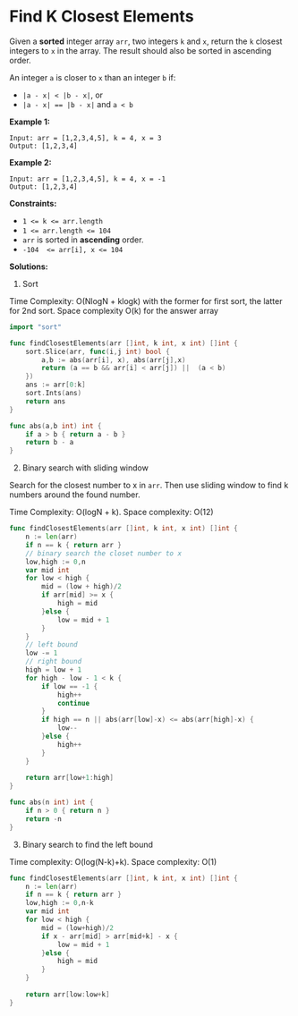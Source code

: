 # Find K Closest Elements

Given a  **sorted**  integer array  `arr`, two integers  `k`  and  `x`, return the  `k`  closest integers to  `x`  in the array. The result should also be sorted in ascending order.

An integer  `a`  is closer to  `x`  than an integer  `b`  if:

-   `|a - x| < |b - x|`, or
-   `|a - x| == |b - x|`  and  `a < b`

**Example 1:**

	Input: arr = [1,2,3,4,5], k = 4, x = 3
	Output: [1,2,3,4]

**Example 2:**

	Input: arr = [1,2,3,4,5], k = 4, x = -1
	Output: [1,2,3,4]

**Constraints:**

-   `1 <= k <= arr.length`
-   `1 <= arr.length <= 104`
-   `arr`  is sorted in  **ascending**  order.
-   `-104  <= arr[i], x <= 104`

**Solutions:**

1. Sort

Time Complexity: O(NlogN + klogk)  with the former for first sort, the latter for 2nd sort. Space complexity O(k) for the answer array
```go
import "sort"

func findClosestElements(arr []int, k int, x int) []int {
    sort.Slice(arr, func(i,j int) bool { 
        a,b := abs(arr[i], x), abs(arr[j],x)
        return (a == b && arr[i] < arr[j]) ||  (a < b)
    })
    ans := arr[0:k]
    sort.Ints(ans)
    return ans
}

func abs(a,b int) int {
    if a > b { return a - b } 
    return b - a
}
```

2. Binary search with sliding window

Search for the closest number to x in `arr`. Then use sliding window to find k numbers around the found number. 

Time Complexity: O(logN + k). Space complexity: O(12)
```go
func findClosestElements(arr []int, k int, x int) []int {
    n := len(arr)
    if n == k { return arr }
    // binary search the closet number to x
    low,high := 0,n
    var mid int
    for low < high {
        mid = (low + high)/2
        if arr[mid] >= x { 
            high = mid
        }else {
            low = mid + 1    
        }
    }
    // left bound
    low -= 1
    // right bound
    high = low + 1
    for high - low - 1 < k {
        if low == -1 {
            high++
            continue
        }
        if high == n || abs(arr[low]-x) <= abs(arr[high]-x) {
            low--
        }else {
            high++
        }
    }
    
    return arr[low+1:high]
}

func abs(n int) int {
    if n > 0 { return n }
    return -n
}
```
3. Binary search to find the left bound

Time complexity: O(log(N-k)+k). Space complexity: O(1)

```go
func findClosestElements(arr []int, k int, x int) []int {
    n := len(arr)
    if n == k { return arr }
    low,high := 0,n-k
    var mid int
    for low < high {
        mid = (low+high)/2
        if x - arr[mid] > arr[mid+k] - x {
            low = mid + 1
        }else {
            high = mid
        }
    }
    
    return arr[low:low+k]
}
```